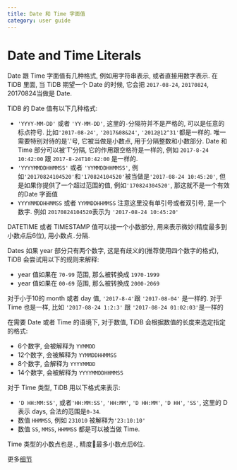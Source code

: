 ```yaml
---
title: Date 和 Time 字面值
category: user guide
---
```


# Date and Time Literals

Date 跟 Time 字面值有几种格式, 例如用字符串表示, 或者直接用数字表示. 在 TiDB 里面, 当 TiDB 期望一个 Date 的时候, 它会把 `2017-08-24`, `20170824`, 20170824当做是 Date.

TiDB 的 Date 值有以下几种格式:

* `'YYYY-MM-DD'` 或者 `'YY-MM-DD'`, 这里的`-`分隔符并不是严格的, 可以是任意的标点符号. 比如`'2017-08-24'`, `'2017&08&24'`, `'2012@12^31'`都是一样的. 唯一需要特别对待的是'.'号, 它被当做是小数点, 用于分隔整数和小数部分.
 Date 和 Time 部分可以被'T'分隔, 它的作用跟空格符是一样的, 例如 `2017-8-24 10:42:00` 跟 `2017-8-24T10:42:00` 是一样的.
* `'YYYYMMDDHHMMSS'` 或者 `'YYMMDDHHMMSS'`, 例如`'20170824104520'`和`'170824104520'`被当做是`'2017-08-24 10:45:20'`, 但是如果你提供了一个超过范围的值, 例如`'170824304520'`, 那这就不是一个有效的Date 字面值
* `YYYYMMDDHHMMSS` 或者 `YYMMDDHHMMSS` 注意这里没有单引号或者双引号, 是一个数字. 例如 `20170824104520`表示为 `'2017-08-24 10:45:20'`

DATETIME 或者 TIMESTAMP 值可以接一个小数部分, 用来表示微妙(精度最多到小数点后6位), 用小数点`.`分隔.

Dates 如果 year 部分只有两个数字, 这是有歧义的(推荐使用四个数字的格式), TiDB 会尝试用以下的规则来解释:

* year 值如果在 `70-99` 范围, 那么被转换成 `1970-1999`
* year 值如果在 `00-69` 范围, 那么被转换成  `2000-2069`
  
对于小于10的 month 或者 day 值, `'2017-8-4'`跟 `'2017-08-04'` 是一样的. 对于 Time 也是一样, 比如 `'2017-08-24 1:2:3'` 跟 `'2017-08-24 01:02:03'`是一样的

在需要 Date 或者 Time 的语境下, 对于数值, TiDB 会根据数值的长度来选定指定的格式:

* 6个数字, 会被解释为 `YYMMDD`
* 12个数字, 会被解释为 `YYMMDDHHMMSS`
* 8个数字, 会解释为 `YYYYMMDD`
* 14个数字, 会被解释为 `YYYYMMDDHHMMSS`

对于 Time 类型, TiDB 用以下格式来表示:

* `'D HH:MM:SS'`, 或者`'HH:MM:SS'`, `'HH:MM'`, `'D HH:MM'`, `'D HH'`, `'SS'`, 这里的 D 表示 days, 合法的范围是`0-34`.
* 数值 `HHMMSS`, 例如 `231010` 被解释为`'23:10:10'`
* 数值 `SS`, `MMSS`, `HHMMSS` 都是可以被当做 Time.

Time 类型的小数点也是`.`, 精度最多小数点后6位.

更多[细节](https://dev.mysql.com/doc/refman/5.7/en/date-and-time-literals.html)